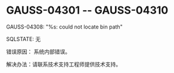 # GAUSS-04301 -- GAUSS-04310<a name="ZH-CN_TOPIC_0302073280"></a>

GAUSS-04308: "%s: could not locate bin path"

SQLSTATE: 无

错误原因： 系统内部错误。

解决办法：请联系技术支持工程师提供技术支持。
